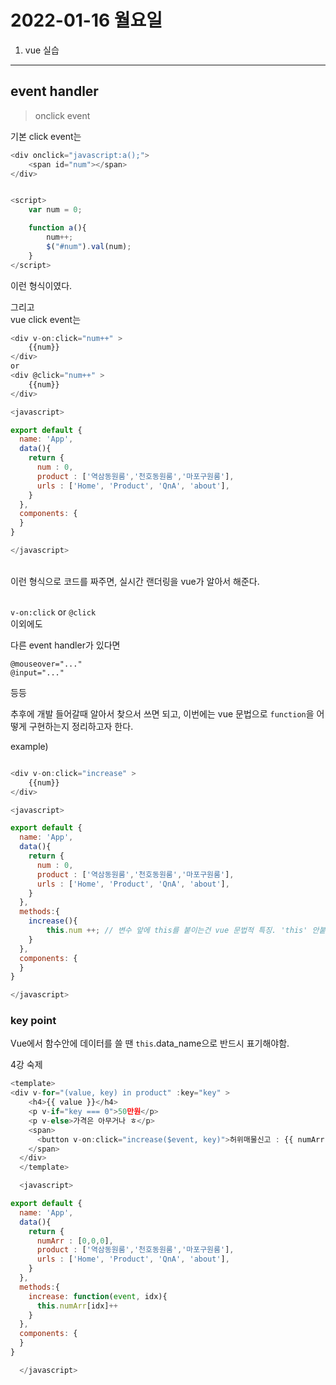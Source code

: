 
# 2022-01-16 월요일

1. vue 실습

- - - 

## event handler

> onclick event

기본 click event는 

```javascript
<div onclick="javascript:a();"> 
    <span id="num"></span>
</div>


<script>
    var num = 0;

    function a(){
        num++;
        $("#num").val(num);
    }
</script>
```
이런 형식이였다. 
<br>

그리고 <br>
vue click event는

```javascript
<div v-on:click="num++" >
    {{num}}
</div>
or
<div @click="num++" >
    {{num}}
</div>

<javascript>

export default {
  name: 'App',
  data(){
    return {
      num : 0,
      product : ['역삼동원룸','천호동원룸','마포구원룸'],
      urls : ['Home', 'Product', 'QnA', 'about'],
    }
  },
  components: {
  }
}

</javascript>
```

<br>
이런 형식으로 코드를 짜주면, 실시간 랜더링을 vue가 알아서 해준다. 
<br><br>


`v-on:click` 
or 
`@click`  
이외에도

다른 event handler가 있다면

```
@mouseover="..." 
@input="..."
```

등등 

추후에 개발 들어갈때 알아서 찾으서 쓰면 되고, 
이번에는 vue 문법으로 `function`을 어떻게 구현하는지 정리하고자 한다.

example)
```javascript

<div v-on:click="increase" >
    {{num}}
</div>

<javascript>

export default {
  name: 'App',
  data(){
    return {
      num : 0,
      product : ['역삼동원룸','천호동원룸','마포구원룸'],
      urls : ['Home', 'Product', 'QnA', 'about'],
    }
  },
  methods:{
    increase(){
        this.num ++; // 변수 앞에 this를 붙이는건 vue 문법적 특징. 'this' 안붙히면 error남
    }
  },
  components: {
  }
}

</javascript>
```

### key point
Vue에서 함수안에 데이터를 쓸 땐 `this`.data_name으로 반드시 표기해야함.


4강 숙제
```javascript
<template>
<div v-for="(value, key) in product" :key="key" >
    <h4>{{ value }}</h4>
    <p v-if="key === 0">50만원</p>
    <p v-else>가격은 아무거나 ㅎ</p>
    <span> 
      <button v-on:click="increase($event, key)">허위매물신고 : {{ numArr[key] }}</button>
    </span>
  </div>
  </template>

  <javascript>

export default {
  name: 'App',
  data(){
    return {
      numArr : [0,0,0],
      product : ['역삼동원룸','천호동원룸','마포구원룸'],
      urls : ['Home', 'Product', 'QnA', 'about'],
    }
  },
  methods:{
    increase: function(event, idx){
      this.numArr[idx]++
    }
  },
  components: {
  }
}

  </javascript>

```